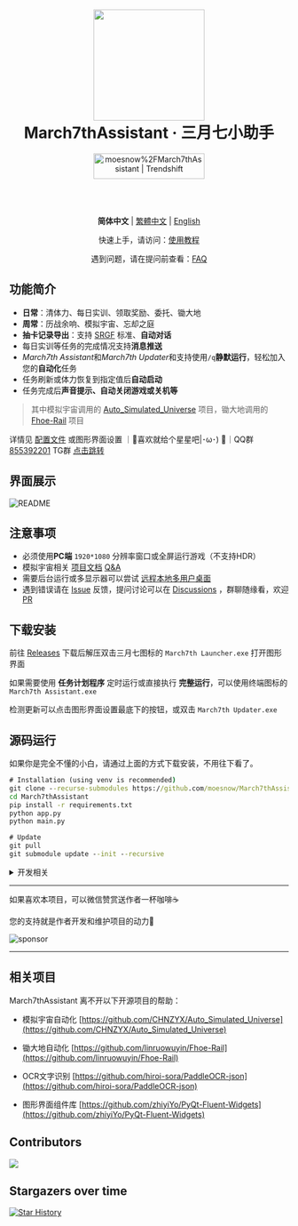 <div align="center">
  <h1 align="center">
    <img src="./assets/screenshot/March7th.png" width="200">
    <br/>
    March7thAssistant · 三月七小助手
  </h1>
  <a href="https://trendshift.io/repositories/3892" target="_blank"><img src="https://trendshift.io/api/badge/repositories/3892" alt="moesnow%2FMarch7thAssistant | Trendshift" style="width: 200px; height: 46px;" width="250" height="46"/></a>
</div>

<br/>

<div align="center">
  <img alt="" src="https://img.shields.io/badge/platform-Windows-blue?style=flat-square&color=4096d8" />
  <img alt="" src="https://img.shields.io/github/v/release/moesnow/March7thAssistant?style=flat-square&color=f18cb9" />
  <img alt="" src="https://img.shields.io/github/downloads/moesnow/March7thAssistant/total?style=flat-square&color=4096d8" />
</div>

<br/>

<div align="center">

**简体中文** | [繁體中文](./README_TW.md) | [English](./README_EN.md)

快速上手，请访问：[使用教程](https://moesnow.github.io/March7thAssistant/#/assets/docs/Tutorial)

遇到问题，请在提问前查看：[FAQ](https://moesnow.github.io/March7thAssistant/#/assets/docs/FAQ)

</div>

## 功能简介

- **日常**：清体力、每日实训、领取奖励、委托、锄大地
- **周常**：历战余响、模拟宇宙、忘却之庭
- **抽卡记录导出**：支持 [SRGF](https://uigf.org/zh/standards/SRGF.html) 标准、**自动对话**
- 每日实训等任务的完成情况支持**消息推送**
- *March7th Assistant*和*March7th Updater*和支持使用`/q`**静默运行**，轻松加入您的**自动化**任务
- 任务刷新或体力恢复到指定值后**自动启动**
- 任务完成后**声音提示、自动关闭游戏或关机等**

> 其中模拟宇宙调用的 [Auto_Simulated_Universe](https://github.com/CHNZYX/Auto_Simulated_Universe) 项目，锄大地调用的 [Fhoe-Rail](https://github.com/linruowuyin/Fhoe-Rail) 项目

详情见 [配置文件](assets/config/config.example.yaml) 或图形界面设置 ｜🌟喜欢就给个星星吧|･ω･) 🌟｜QQ群 [855392201](https://qm.qq.com/q/9gFqUrUGVq) TG群 [点击跳转](https://t.me/+ZgH5zpvFS8o0NGI1)

## 界面展示

![README](assets/screenshot/README.png)

## 注意事项

- 必须使用**PC端** `1920*1080` 分辨率窗口或全屏运行游戏（不支持HDR）
- 模拟宇宙相关 [项目文档](https://github.com/Night-stars-1/Auto_Simulated_Universe_Docs/blob/docs/docs/guide/index.md)  [Q&A](https://github.com/Night-stars-1/Auto_Simulated_Universe_Docs/blob/docs/docs/guide/qa.md)
- 需要后台运行或多显示器可以尝试 [远程本地多用户桌面](https://moesnow.github.io/March7thAssistant/#/assets/docs/Background)
- 遇到错误请在 [Issue](https://github.com/moesnow/March7thAssistant/issues) 反馈，提问讨论可以在 [Discussions](https://github.com/moesnow/March7thAssistant/discussions) ，群聊随缘看，欢迎 [PR](https://github.com/moesnow/March7thAssistant/pulls)

## 下载安装

前往 [Releases](https://github.com/moesnow/March7thAssistant/releases/latest) 下载后解压双击三月七图标的 `March7th Launcher.exe` 打开图形界面

如果需要使用 **任务计划程序** 定时运行或直接执行 **完整运行**，可以使用终端图标的 `March7th Assistant.exe`

检测更新可以点击图形界面设置最底下的按钮，或双击 `March7th Updater.exe`

## 源码运行

如果你是完全不懂的小白，请通过上面的方式下载安装，不用往下看了。

```cmd
# Installation (using venv is recommended)
git clone --recurse-submodules https://github.com/moesnow/March7thAssistant
cd March7thAssistant
pip install -r requirements.txt
python app.py
python main.py

# Update
git pull
git submodule update --init --recursive
```

<details>
<summary>开发相关</summary>

获取 crop 参数表示的裁剪坐标可以通过小助手工具箱内的捕获截图功能

python main.py 后面支持参数 fight/universe/forgottenhall 等

</details>

---

如果喜欢本项目，可以微信赞赏送作者一杯咖啡☕

您的支持就是作者开发和维护项目的动力🚀

![sponsor](assets/app/images/sponsor.jpg)

---

## 相关项目

March7thAssistant 离不开以下开源项目的帮助：

- 模拟宇宙自动化 [https://github.com/CHNZYX/Auto_Simulated_Universe](https://github.com/CHNZYX/Auto_Simulated_Universe)

- 锄大地自动化 [https://github.com/linruowuyin/Fhoe-Rail](https://github.com/linruowuyin/Fhoe-Rail)

- OCR文字识别 [https://github.com/hiroi-sora/PaddleOCR-json](https://github.com/hiroi-sora/PaddleOCR-json)

- 图形界面组件库 [https://github.com/zhiyiYo/PyQt-Fluent-Widgets](https://github.com/zhiyiYo/PyQt-Fluent-Widgets)


## Contributors
<a href="https://github.com/moesnow/March7thAssistant/graphs/contributors">

  <img src="https://contrib.rocks/image?repo=moesnow/March7thAssistant" />

</a>

## Stargazers over time

[![Star History](https://starchart.cc/moesnow/March7thAssistant.svg?variant=adaptive)](https://starchart.cc/moesnow/March7thAssistant)
